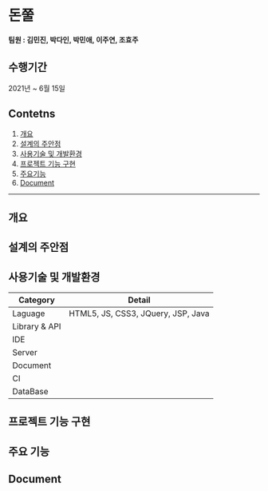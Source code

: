 # 돈쭐

#### 팀원 : 김민진, 박다인, 박민애, 이주연, 조효주

## 수행기간
2021년  ~ 6월 15일

## Contetns

1. [개요](#개요)
2. [설계의 주안점](#설계의-주안점)
3. [사용기술 및 개발환경](#사용기술-및-개발환경)
4. [프로젝트 기능 구현](#프로젝트-기능-구현)
5. [주요기능](#주요기능)
6. [Document](#Document)
------------
## 개요


## 설계의 주안점

## 사용기술 및 개발환경
Category | Detail
---- | ----
Laguage | HTML5, JS, CSS3, JQuery, JSP, Java
Library & API |
IDE | 
Server |
Document | 
CI | 
DataBase |


## 프로젝트 기능 구현


## 주요 기능

## Document
